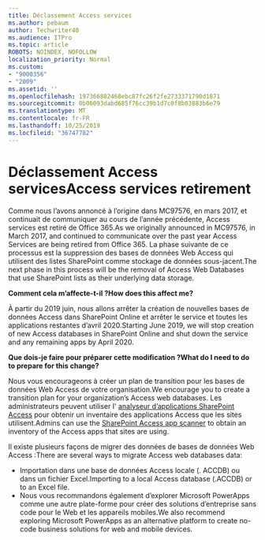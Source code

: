 ```yaml
---
title: Déclassement Access services
ms.author: pebaum
author: Techwriter40
ms.audience: ITPro
ms.topic: article
ROBOTS: NOINDEX, NOFOLLOW
localization_priority: Normal
ms.custom:
- "9000356"
- "2009"
ms.assetid: ''
ms.openlocfilehash: 197366882468ebc87fc26f2fe2733371790d1871
ms.sourcegitcommit: 0b06093dabd685f76cc39b1d7c0f8b03883b6e79
ms.translationtype: MT
ms.contentlocale: fr-FR
ms.lasthandoff: 10/25/2019
ms.locfileid: "36747782"
---
```

# <a name="access-services-retirement"></a><span data-ttu-id="9db01-102">Déclassement Access services</span><span class="sxs-lookup"><span data-stu-id="9db01-102">Access services retirement</span></span>

<span data-ttu-id="9db01-103">Comme nous l’avons annoncé à l’origine dans MC97576, en mars 2017, et continuait de communiquer au cours de l’année précédente, Access services est retiré de Office 365.</span><span class="sxs-lookup"><span data-stu-id="9db01-103">As we originally announced in MC97576, in March 2017, and continued to communicate over the past year Access Services are being retired from Office 365.</span></span> <span data-ttu-id="9db01-104">La phase suivante de ce processus est la suppression des bases de données Web Access qui utilisent des listes SharePoint comme stockage de données sous-jacent.</span><span class="sxs-lookup"><span data-stu-id="9db01-104">The next phase in this process will be the removal of Access Web Databases that use SharePoint lists as their underlying data storage.</span></span>

<span data-ttu-id="9db01-105">**Comment cela m’affecte-t-il ?**</span><span class="sxs-lookup"><span data-stu-id="9db01-105">**How does this affect me?**</span></span>

<span data-ttu-id="9db01-106">À partir du 2019 juin, nous allons arrêter la création de nouvelles bases de données Access dans SharePoint Online et arrêter le service et toutes les applications restantes d’avril 2020.</span><span class="sxs-lookup"><span data-stu-id="9db01-106">Starting June 2019, we will stop creation of new Access databases in SharePoint Online and shut down the service and any remaining apps by April 2020.</span></span>

<span data-ttu-id="9db01-107">**Que dois-je faire pour préparer cette modification ?**</span><span class="sxs-lookup"><span data-stu-id="9db01-107">**What do I need to do to prepare for this change?**</span></span>

<span data-ttu-id="9db01-108">Nous vous encourageons à créer un plan de transition pour les bases de données Web Access de votre organisation.</span><span class="sxs-lookup"><span data-stu-id="9db01-108">We encourage you to create a transition plan for your organization’s Access web databases.</span></span> <span data-ttu-id="9db01-109">Les administrateurs peuvent utiliser l' [analyseur d’applications SharePoint Access](https://github.com/SharePoint/PnP-Tools/tree/master/Solutions/SharePoint.AccessApp.Scanner) pour obtenir un inventaire des applications Access que les sites utilisent.</span><span class="sxs-lookup"><span data-stu-id="9db01-109">Admins can use the [SharePoint Access app scanner](https://github.com/SharePoint/PnP-Tools/tree/master/Solutions/SharePoint.AccessApp.Scanner) to obtain an inventory of the Access apps that sites are using.</span></span>

<span data-ttu-id="9db01-110">Il existe plusieurs façons de migrer des données de bases de données Web Access :</span><span class="sxs-lookup"><span data-stu-id="9db01-110">There are several ways to migrate Access web databases data:</span></span>

- <span data-ttu-id="9db01-111">Importation dans une base de données Access locale (. ACCDB) ou dans un fichier Excel.</span><span class="sxs-lookup"><span data-stu-id="9db01-111">Importing to a local Access database (.ACCDB) or to an Excel file.</span></span>
- <span data-ttu-id="9db01-112">Nous vous recommandons également d’explorer Microsoft PowerApps comme une autre plate-forme pour créer des solutions d’entreprise sans code pour le Web et les appareils mobiles.</span><span class="sxs-lookup"><span data-stu-id="9db01-112">We also recommend exploring Microsoft PowerApps as an alternative platform to create no-code business solutions for web and mobile devices.</span></span>